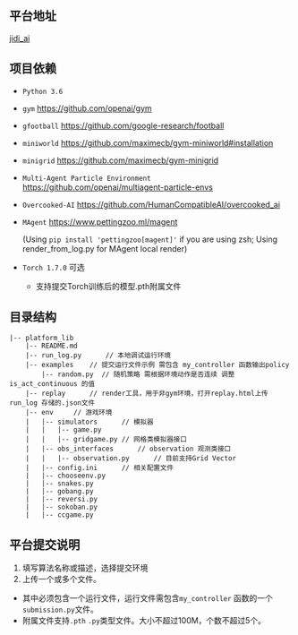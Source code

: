 ## 平台地址
[jidi_ai](http://www.jidiai.cn/)

## 项目依赖

- `Python 3.6`
- `gym` https://github.com/openai/gym
- `gfootball` https://github.com/google-research/football
- `miniworld` https://github.com/maximecb/gym-miniworld#installation
- `minigrid` https://github.com/maximecb/gym-minigrid
- `Multi-Agent Particle Environment` https://github.com/openai/multiagent-particle-envs
- `Overcooked-AI` https://github.com/HumanCompatibleAI/overcooked_ai
- `MAgent` https://www.pettingzoo.ml/magent
  
  (Using `pip install 'pettingzoo[magent]'` if you are using zsh; 
  Using render_from_log.py for MAgent local render)
- `Torch 1.7.0` 可选
  - 支持提交Torch训练后的模型.pth附属文件

## 目录结构

```
|-- platform_lib
	|-- README.md
	|-- run_log.py		// 本地调试运行环境
	|-- examples	// 提交运行文件示例	需包含 my_controller 函数输出policy
	    |-- random.py  // 随机策略 需根据环境动作是否连续 调整 is_act_continuous 的值
	|-- replay		// render工具，用于非gym环境，打开replay.html上传run_log 存储的.json文件 
	|-- env		// 游戏环境 
	|	|-- simulators		// 模拟器
	|	|	|-- game.py
	|	|	|-- gridgame.py // 网格类模拟器接口
	|	|-- obs_interfaces		// observation 观测类接口
	|	|	|-- observation.py		// 目前支持Grid Vector
	|	|-- config.ini		// 相关配置文件
	|	|-- chooseenv.py 
	|	|-- snakes.py
	|	|-- gobang.py
	|	|-- reversi.py
	|	|-- sokoban.py
	|	|-- ccgame.py

```

## 平台提交说明
1. 填写算法名称或描述，选择提交环境
2. 上传一个或多个文件。
- 其中必须包含一个运行文件，运行文件需包含`my_controller` 函数的一个`submission.py`文件。
- 附属文件支持`.pth` `.py`类型文件。大小不超过100M，个数不超过5个。 
